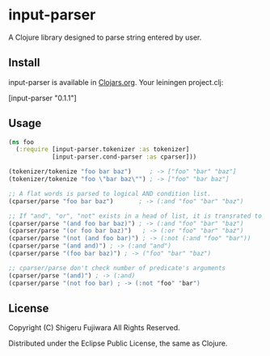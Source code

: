 input-parser
============

A Clojure library designed to parse string entered by user.

## Install

input-parser is available in [Clojars.org](https://clojars.org/input-parser).
Your leiningen project.clj:

  [input-parser "0.1.1"]

## Usage

```clojure
(ns foo
  (:require [input-parser.tokenizer :as tokenizer]
            [input-parser.cond-parser :as cparser]))

(tokenizer/tokenize "foo bar baz")     ; -> ["foo" "bar" "baz"]
(tokenizer/tokenize "foo \"bar baz\"") ; -> ["foo" "bar baz"]

;; A flat words is parsed to logical AND condition list.
(cparser/parse "foo bar baz")       ; -> (:and "foo" "bar" "baz")

;; If "and", "or", "not" exists in a head of list, it is transrated to symbol.
(cparser/parse "(and foo bar baz)") ; -> (:and "foo" "bar" "baz")
(cparser/parse "(or foo bar baz)")   ; -> (:or "foo" "bar" "baz")
(cparser/parse "(not (and foo bar)") ; -> (:not (:and "foo" "bar"))
(cparser/parse "(and and)") ; -> (:and "and")
(cparser/parse "(foo bar baz)") ; -> ("foo" "bar" "baz")

;; cparser/parse don't check number of predicate's arguments
(cparser/parse "(and)") ; -> (:and)
(cparser/parse "(not foo bar) ; -> (:not "foo" "bar")
```

## License

Copyright (C) Shigeru Fujiwara All Rights Reserved.

Distributed under the Eclipse Public License, the same as Clojure.
